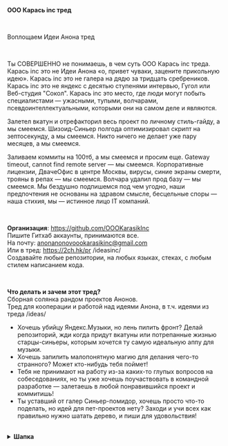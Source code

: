 **ООО Карась inc тред**

<br>

Воплощаем Идеи Анона тред

<br>

Ты СОВЕРШЕННО не понимаешь, в чем суть ООО Карась inc треда. Карась inc это не Идеи Анона «о, привет чуваки, зацените прикольную идею». Карась inc это не галера на дядю за тридцать сребреников. Карась inc это не яндекс с десятью ступенями интервью, Гугол или Веб-студия "Сокол". Карась inc это место, где люди могут побыть специалистами — ужасными, тупыми, волчарами, псевдоинтеллектуальными, которыми они на самом деле и являются.
<br>

Залетел вкатун и отрефакторил весь проект по личному стиль-гайду, а мы смеемся. Шизоид-Синьер полгода оптимизировал скрипт на зептосекунду, а мы смеемся. Никто ничего не делает уже пару месяцев, а мы смеемся.
<br>

Заливаем коммиты на 100тб, а мы смеемся и просим еще. Gateway timeout, cannot find remote server — мы смеемся. Корпоративные лицензии, ДвачеОфис в центре Москвы, вирусы, синие экраны смерти, трояны в репах — мы смеемся. Волчара удалил прод базу — мы смеемся. Мы бездушно подпишемся под чем угодно, наши предпочтения не основаны на здравом смысле, бесцельные споры — наша стихия, мы — истинное лицо IT компаний.

<br>

**Организация**: https://github.com/OOOKarasikInc<br>
Пишите Гитхаб аккаунты, принимаются все.<br>
На почту: anonanonovoookarasikinc@gmail.com<br>
Или в тред: https://2ch.hk/pr  /ideasinc/<br>
Создавайте любые репозитории, на любых языках, стеках, с любым стилем написанием кода.<br>

<br>

**Что делать и зачем этот тред?**<br>
Сборная солянка рандом проектов Анонов.<br>
Тред для кооперации и работой над идеями Анона, в т.ч. идеями из треда /ideas/<br>
- Хочешь убийцу Яндекс.Музыки, но лень пилить фронт? Делай репозиторий, жди когда придут вкатуны или потрепанные жизнью старцы-синьеры, которым хочется ту самую идеальную аппу для музыки.
- Хочешь запилить малопонятную магию для делания чего-то странного? Может кто-нибудь тебя поймет!
- Тебя не принимают на работу из-за каких-то глупых вопросов на собеседованиях, но ты уже хочешь поучаствовать в командной разработке — залетаешь в любой понравившийся проект и коммитишь!
- Ты уставший от галер Синьер-помидор, хочешь просто что-то поделать, но идей для пет-проектов нету? Заходи и учи всех как правильно нужно шатать дерево, и пиши для удовольствия!

<br>

<details>
  <summary><b>Шапка</b></summary>

[b]ООО Карась inc тред[/b]

<br>

Воплощаем Идеи Анона тред

<br>

Ты СОВЕРШЕННО не понимаешь, в чем суть ООО Карась inc треда. Карась inc это не Идеи Анона «о, привет чуваки, зацените прикольную идею». Карась inc это не галера на дядю за тридцать сребреников. Карась inc это не яндекс с десятью ступенями интервью, Гугол или Веб-студия "Сокол". Карась inc это место, где люди могут побыть специалистами — ужасными, тупыми, волчарами, псевдоинтеллектуальными, которыми они на самом деле и являются.
<br>

Залетел вкатун и отрефакторил весь проект по личному стиль-гайду, а мы смеемся. Шизоид-Синьер полгода оптимизировал скрипт на зептосекунду, а мы смеемся. Никто ничего не делает уже пару месяцев, а мы смеемся.
<br>

Заливаем коммиты на 100тб, а мы смеемся и просим еще. Gateway timeout, cannot find remote server — мы смеемся. Корпоративные лицензии, ДвачеОфис в центре Москвы, вирусы, синие экраны смерти, трояны в репах — мы смеемся. Волчара удалил прод базу — мы смеемся. Мы бездушно подпишемся под чем угодно, наши предпочтения не основаны на здравом смысле, бесцельные споры — наша стихия, мы — истинное лицо IT компаний.

<br>

[b]Организация[/b]: https://github.com/OOOKarasikInc<br>
Пишите Гитхаб аккаунты, принимаются все.<br>
На почту: anonanonovoookarasikinc@gmail.com<br>
Или в тред: https://2ch.hk/pr  /ideasinc/<br>
Создавайте любые репозитории, на любых языках, стеках, с любым стилем написанием кода.

<br>

[b]Что делать и зачем этот тред?[/b]<br>
Сборная солянка рандом проектов Анонов.<br>
Тред для кооперации и работой над идеями Анона, в т.ч. идеями из треда /ideas/<br>
- Хочешь убийцу Яндекс.Музыки, но лень пилить фронт? Делай репозиторий, жди когда придут вкатуны или потрепанные жизнью старцы-синьеры, которым хочется ту самую идеальную аппу для музыки.
- Хочешь запилить малопонятную магию для делания чего-то странного? Может кто-нибудь тебя поймет!
- Тебя не принимают на работу из-за каких-то глупых вопросов на собеседованиях, но ты уже хочешь поучаствовать в командной разработке — залетаешь в любой понравившийся проект и коммитишь!
- Ты уставший от галер Синьер-помидор, хочешь просто что-то поделать, но идей для пет-проектов нету? Заходи и учи всех как правильно нужно шатать дерево, и пиши для удовольствия!

</details>
